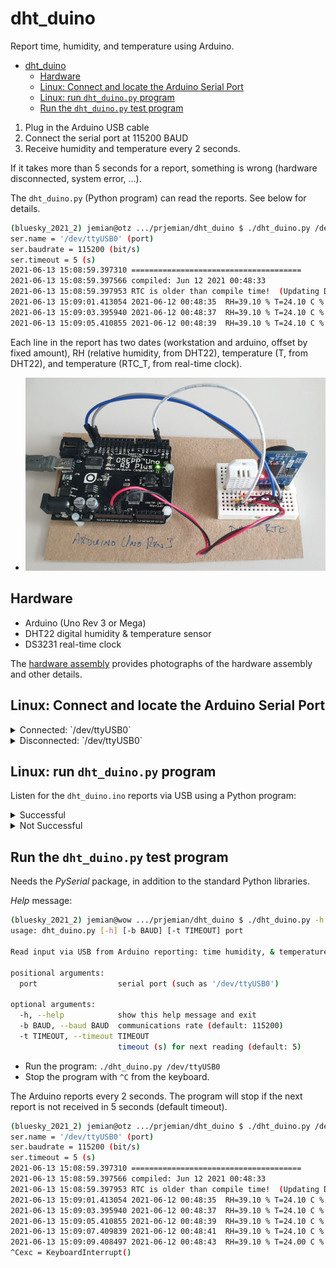 # dht_duino

Report time, humidity, and temperature using Arduino.

- [dht_duino](#dht_duino)
  - [Hardware](#hardware)
  - [Linux: Connect and locate the Arduino Serial Port](#linux-connect-and-locate-the-arduino-serial-port)
  - [Linux: run `dht_duino.py` program](#linux-run-dht_duinopy-program)
  - [Run the `dht_duino.py` test program](#run-the-dht_duinopy-test-program)

1. Plug in the Arduino USB cable
2. Connect the serial port at 115200 BAUD
3. Receive humidity and temperature every 2 seconds.

If it takes more than 5 seconds for a report, something is wrong (hardware
disconnected, system error, ...).

The `dht_duino.py` (Python program) can read the reports.  See below for details.

```sh
(bluesky_2021_2) jemian@otz .../prjemian/dht_duino $ ./dht_duino.py /dev/ttyUSB0
ser.name = '/dev/ttyUSB0' (port)
ser.baudrate = 115200 (bit/s)
ser.timeout = 5 (s)
2021-06-13 15:08:59.397310 ======================================
2021-06-13 15:08:59.397566 compiled: Jun 12 2021 00:48:33
2021-06-13 15:08:59.397953 RTC is older than compile time!  (Updating DateTime)
2021-06-13 15:09:01.413054 2021-06-12 00:48:35  RH=39.10 % T=24.10 C % RTC_T=25.00 C
2021-06-13 15:09:03.395940 2021-06-12 00:48:37  RH=39.10 % T=24.10 C % RTC_T=25.00 C
2021-06-13 15:09:05.410855 2021-06-12 00:48:39  RH=39.10 % T=24.10 C % RTC_T=25.00 C
```

Each line in the report has two dates (workstation and arduino, offset by fixed
amount), RH (relative humidity, from DHT22), temperature (T, from DHT22), and
temperature (RTC_T, from real-time clock).

* ![System overview, with Uno R3+](images/20210613_160104.jpg "System overview, with Uno R3+")

## Hardware

* Arduino (Uno Rev 3 or Mega)
* DHT22 digital humidity & temperature sensor
* DS3231 real-time clock

The [hardware assembly](assembly.md) provides photographs of the hardware
assembly and other details.

## Linux: Connect and locate the Arduino Serial Port

<details>
<summary>Connected: `/dev/ttyUSB0`</summary>

```sh
(bluesky_2021_2) jemian@otz .../prjemian/dht_duino $ dmesg | grep -i ftdi
[  919.439376] usb 1-2: Manufacturer: FTDI
[  919.540376] usbcore: registered new interface driver ftdi_sio
[  919.540390] usbserial: USB Serial support registered for FTDI USB Serial Device
[  919.540448] ftdi_sio 1-2:1.0: FTDI USB Serial Device converter detected
[  919.540894] usb 1-2: FTDI USB Serial Device converter now attached to ttyUSB0
```

</details>

<details>
<summary>Disconnected: `/dev/ttyUSB0`</summary>

```sh
(bluesky_2021_2) jemian@wow .../prjemian/dht_duino $ dmesg | grep -i ftdi | tail -4
[3373492.334136] ftdi_sio 1-12:1.0: FTDI USB Serial Device converter detected
[3373492.334528] usb 1-12: FTDI USB Serial Device converter now attached to ttyUSB0
[3374411.734158] ftdi_sio ttyUSB0: FTDI USB Serial Device converter now disconnected from ttyUSB0
[3374411.734200] ftdi_sio 1-12:1.0: device disconnected
```

</details>


## Linux: run `dht_duino.py` program

Listen for the `dht_duino.ino` reports via USB
using a Python program:

<details>
<summary>Successful</summary>

```sh
(bluesky_2021_2) jemian@otz .../prjemian/dht_duino $ ./dht_duino.py /dev/ttyUSB0
ser.name = '/dev/ttyUSB0' (port)
ser.baudrate = 115200 (bit/s)
ser.timeout = 5 (s)
2021-06-13 15:08:59.397310 ======================================
2021-06-13 15:08:59.397566 compiled: Jun 12 2021 00:48:33
2021-06-13 15:08:59.397953 RTC is older than compile time!  (Updating DateTime)
2021-06-13 15:09:01.413054 2021-06-12 00:48:35  RH=39.10 % T=24.10 C % RTC_T=25.00 C
2021-06-13 15:09:03.395940 2021-06-12 00:48:37  RH=39.10 % T=24.10 C % RTC_T=25.00 C
2021-06-13 15:09:05.410855 2021-06-12 00:48:39  RH=39.10 % T=24.10 C % RTC_T=25.00 C
2021-06-13 15:09:07.409839 2021-06-12 00:48:41  RH=39.10 % T=24.10 C % RTC_T=25.00 C
2021-06-13 15:09:09.408497 2021-06-12 00:48:43  RH=39.10 % T=24.00 C % RTC_T=25.00 C
```

</details>

<details>
<summary>Not Successful</summary>

We know this will fail because `$USER` is not in the dialout group:

```sh
grep dialout /etc/group | grep ${USER}
```

is empty.

```sh
(bluesky_2021_2) jemian@wow .../prjemian/dht_duino $ ./dht_duino.py /dev/ttyUSB0
Traceback (most recent call last):
  File "/home/beams/JEMIAN/.conda/envs/bluesky_2021_2/lib/python3.8/site-packages/serial/serialposix.py", line 322, in open
    self.fd = os.open(self.portstr, os.O_RDWR | os.O_NOCTTY | os.O_NONBLOCK)
PermissionError: [Errno 13] Permission denied: '/dev/ttyUSB0'

During handling of the above exception, another exception occurred:

Traceback (most recent call last):
  File "./dht_duino.py", line 72, in <module>
    main(args.port, args.baud, args.timeout)
  File "./dht_duino.py", line 34, in main
    with serial.Serial(port, baud, timeout=timeout) as ser:
  File "/home/beams/JEMIAN/.conda/envs/bluesky_2021_2/lib/python3.8/site-packages/serial/serialutil.py", line 244, in __init__
    self.open()
  File "/home/beams/JEMIAN/.conda/envs/bluesky_2021_2/lib/python3.8/site-packages/serial/serialposix.py", line 325, in open
    raise SerialException(msg.errno, "could not open port {}: {}".format(self._port, msg))
serial.serialutil.SerialException: [Errno 13] could not open port /dev/ttyUSB0: [Errno 13] Permission denied: '/dev/ttyUSB0'
```

</details>

## Run the `dht_duino.py` test program

Needs the *PySerial* package, in addition to the standard Python libraries.

*Help* message:

```sh
(bluesky_2021_2) jemian@wow .../prjemian/dht_duino $ ./dht_duino.py -h
usage: dht_duino.py [-h] [-b BAUD] [-t TIMEOUT] port

Read input via USB from Arduino reporting: time humidity, & temperature.

positional arguments:
  port                  serial port (such as '/dev/ttyUSB0')

optional arguments:
  -h, --help            show this help message and exit
  -b BAUD, --baud BAUD  communications rate (default: 115200)
  -t TIMEOUT, --timeout TIMEOUT
                        timeout (s) for next reading (default: 5)
```

* Run the program: `./dht_duino.py /dev/ttyUSB0`
* Stop the program with `^C` from the keyboard.

The Arduino reports every 2 seconds.  The program will stop if the next report is not received in 5 seconds (default timeout).

```sh
(bluesky_2021_2) jemian@otz .../prjemian/dht_duino $ ./dht_duino.py /dev/ttyUSB0
ser.name = '/dev/ttyUSB0' (port)
ser.baudrate = 115200 (bit/s)
ser.timeout = 5 (s)
2021-06-13 15:08:59.397310 ======================================
2021-06-13 15:08:59.397566 compiled: Jun 12 2021 00:48:33
2021-06-13 15:08:59.397953 RTC is older than compile time!  (Updating DateTime)
2021-06-13 15:09:01.413054 2021-06-12 00:48:35  RH=39.10 % T=24.10 C % RTC_T=25.00 C
2021-06-13 15:09:03.395940 2021-06-12 00:48:37  RH=39.10 % T=24.10 C % RTC_T=25.00 C
2021-06-13 15:09:05.410855 2021-06-12 00:48:39  RH=39.10 % T=24.10 C % RTC_T=25.00 C
2021-06-13 15:09:07.409839 2021-06-12 00:48:41  RH=39.10 % T=24.10 C % RTC_T=25.00 C
2021-06-13 15:09:09.408497 2021-06-12 00:48:43  RH=39.10 % T=24.00 C % RTC_T=25.00 C
^Cexc = KeyboardInterrupt()
```
